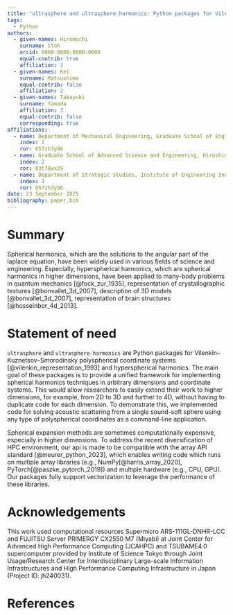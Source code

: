 ```yaml
---
title: "ultrasphere and ultrasphere-harmonics: Python packages for Vilenkin–Kuznetsov–Smorodinsky polyspherical coordinates and hyperspherical harmonics methods in array API"
tags:
  - Python
authors:
  - given-names: Hiromochi
    surname: Itoh
    orcid: 0000-0000-0000-0000
    equal-contrib: true
    affiliation: 1
  - given-names: Kei
    surname: Matsushima
    equal-contrib: false
    affiliation: 2
  - given-names: Takayuki
    surname: Yamada
    affiliation: 3
    equal-contrib: false
    corresponding: true
affiliations:
  - name: Department of Mechanical Engineering, Graduate School of Engineering, The University of Tokyo, Japan
    index: 1
    ror: 057zh3y96
  - name: Graduate School of Advanced Science and Engineering, Hiroshima University, Japan
    index: 2
    ror: 03t78wx29
  - name: Department of Strategic Studies, Institute of Engineering Innovation, Graduate School of Engineering, The University of Tokyo
    index: 3
    ror: 057zh3y96
date: 23 September 2025
bibliography: paper.bib
---
```


# Summary

Spherical harmonics, which are the solutions to the angular part of the laplace equation, have been widely used in various fields of science and engineering.
Especially, hyperspherical harmonics, which are spherical harmonics in higher dimensions, have been applied to many-body problems in quantum mechanics [@fock_zur_1935], representation of crystallographic textures [@bonvallet_3d_2007], description of 3D models [@bonvallet_3d_2007], representation of brain structures [@hosseinbor_4d_2013].

# Statement of need

`ultrasphere` and `ultrasphere-harmonics` are Python packages for Vilenkin–Kuznetsov–Smorodinsky polyspherical coordinate systems [@vilenkin_representation_1993] and hyperspherical harmonics.
The main goal of these packages is to provide a unified framework for implementing spherical harmonics techniques in arbitrary dimensions and coordinate systems.
This would allow researchers to easily extend their work to higher dimensions, for example, from 2D to 3D and further to 4D, without having to duplicate code for each dimension.
To demonstrate this, we implemented code for solving acoustic scattering from a single sound-soft sphere using any type of polyspherical coordinates as a command-line application.

Spherical expansion methods are sometimes computationally expensive, especially in higher dimensions.
To address the recent diversification of HPC environment, our api is made to be compatible with the array API standard [@meurer_python_2023], which enables writing code which runs on multiple array libraries (e.g., NumPy[@harris_array_2020], PyTorch[@paszke_pytorch_2019]) and multiple hardware (e.g., CPU, GPU).
Our packages fully support vectorization to leverage the performance of these libraries.

# Acknowledgements

This work used computational resources
Supermicro ARS-111GL-DNHR-LCC and FUJITSU Server PRIMERGY CX2550 M7 (Miyabi) at Joint Center for Advanced High Performance Computing (JCAHPC) and
TSUBAME4.0 supercomputer provided by Institute of Science Tokyo
through Joint Usage/Research Center for Interdisciplinary Large-scale Information Infrastructures and High Performance Computing Infrastructure in Japan (Project ID: jh240031).

# References
